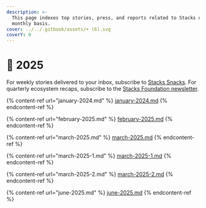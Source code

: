 ```yaml
---
description: >-
  This page indexes top stories, press, and reports related to Stacks on a
  monthly basis.
cover: ../../.gitbook/assets/+ (6).svg
coverY: 0
---
```


# 🔶 2025

For weekly stories delivered to your inbox, subscribe to [Stacks Snacks](https://stackssnacks.com/). For quarterly ecosystem recaps, subscribe to the [Stacks Foundation newsletter](https://newsletters.stacks.org).

{% content-ref url="january-2024.md" %}
[january-2024.md](january-2024.md)
{% endcontent-ref %}

{% content-ref url="february-2025.md" %}
[february-2025.md](february-2025.md)
{% endcontent-ref %}

{% content-ref url="march-2025.md" %}
[march-2025.md](march-2025.md)
{% endcontent-ref %}

{% content-ref url="march-2025-1.md" %}
[march-2025-1.md](march-2025-1.md)
{% endcontent-ref %}

{% content-ref url="march-2025-2.md" %}
[march-2025-2.md](march-2025-2.md)
{% endcontent-ref %}

{% content-ref url="june-2025.md" %}
[june-2025.md](june-2025.md)
{% endcontent-ref %}
